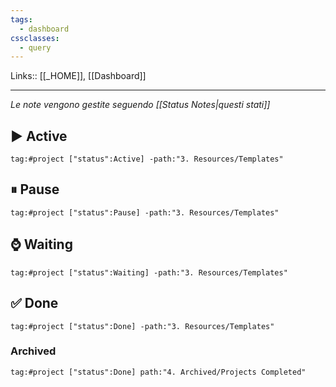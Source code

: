 ```yaml
---
tags:
  - dashboard
cssclasses:
  - query
---
```

Links:: [[_HOME]], [[Dashboard]]

---
_Le note vengono gestite seguendo [[Status Notes|questi stati]]_

## ▶ Active

```query
tag:#project ["status":Active] -path:"3. Resources/Templates" 
```

## ⏸ Pause

```query
tag:#project ["status":Pause] -path:"3. Resources/Templates" 
```

## ⌚ Waiting

```query
tag:#project ["status":Waiting] -path:"3. Resources/Templates" 
```

## ✅ Done

```query
tag:#project ["status":Done] -path:"3. Resources/Templates" 
```

### Archived

```query
tag:#project ["status":Done] path:"4. Archived/Projects Completed" 
```

